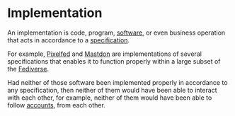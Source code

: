 # Implementation

An implementation is code, program, [software](/docs/glossary/software), or even business operation that acts in accordance to a [specification](/docs/glossary/specification).

For example, [Pixelfed](/docs/software/server/pixelfed) and [Mastdon](/docs/software/server/mastodon) are implementations of several specifications that enables it to function properly within a large subset of the [Fediverse](/docs/glossary/fediverse).

Had neither of those software been implemented properly in accordance to any specification, then neither of them would have been able to interact with each other, for example, neither of them would have been able to follow [accounts](/docs/glossary/account), from each other.